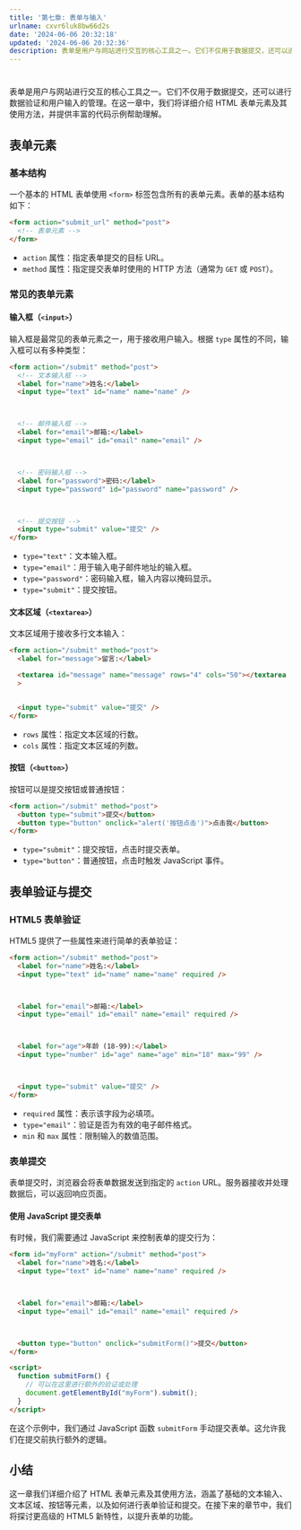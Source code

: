```yaml
---
title: '第七章: 表单与输入'
urlname: cxvr6luk8bw66d2s
date: '2024-06-06 20:32:18'
updated: '2024-06-06 20:32:36'
description: 表单是用户与网站进行交互的核心工具之一。它们不仅用于数据提交，还可以进行数据验证和用户输入的管理。在这一章中，我们将详细介绍 HTML 表单元素及其使用方法，并提供丰富的代码示例帮助理解。表单元素基本结构一个基本的 HTML 表单使用 <form> 标签包含所有的表单元素。表单的基本结构如下：...
---
```

# 


表单是用户与网站进行交互的核心工具之一。它们不仅用于数据提交，还可以进行数据验证和用户输入的管理。在这一章中，我们将详细介绍 HTML 表单元素及其使用方法，并提供丰富的代码示例帮助理解。

## 表单元素

### 基本结构

一个基本的 HTML 表单使用 `<form>` 标签包含所有的表单元素。表单的基本结构如下：

```html
<form action="submit_url" method="post">
  <!-- 表单元素 -->
</form>
```

- `action` 属性：指定表单提交的目标 URL。
- `method` 属性：指定提交表单时使用的 HTTP 方法（通常为 `GET` 或 `POST`）。

### 常见的表单元素

#### 输入框（`<input>`）

输入框是最常见的表单元素之一，用于接收用户输入。根据 `type` 属性的不同，输入框可以有多种类型：

```html
<form action="/submit" method="post">
  <!-- 文本输入框 -->
  <label for="name">姓名:</label>
  <input type="text" id="name" name="name" />



  <!-- 邮件输入框 -->
  <label for="email">邮箱:</label>
  <input type="email" id="email" name="email" />



  <!-- 密码输入框 -->
  <label for="password">密码:</label>
  <input type="password" id="password" name="password" />



  <!-- 提交按钮 -->
  <input type="submit" value="提交" />
</form>
```

- `type="text"`：文本输入框。
- `type="email"`：用于输入电子邮件地址的输入框。
- `type="password"`：密码输入框，输入内容以掩码显示。
- `type="submit"`：提交按钮。

#### 文本区域（`<textarea>`）

文本区域用于接收多行文本输入：

```html
<form action="/submit" method="post">
  <label for="message">留言:</label>

  <textarea id="message" name="message" rows="4" cols="50"></textarea
  >


  <input type="submit" value="提交" />
</form>
```

- `rows` 属性：指定文本区域的行数。
- `cols` 属性：指定文本区域的列数。

#### 按钮（`<button>`）

按钮可以是提交按钮或普通按钮：

```html
<form action="/submit" method="post">
  <button type="submit">提交</button>
  <button type="button" onclick="alert('按钮点击')">点击我</button>
</form>
```

- `type="submit"`：提交按钮，点击时提交表单。
- `type="button"`：普通按钮，点击时触发 JavaScript 事件。

## 表单验证与提交

### HTML5 表单验证

HTML5 提供了一些属性来进行简单的表单验证：

```html
<form action="/submit" method="post">
  <label for="name">姓名:</label>
  <input type="text" id="name" name="name" required />



  <label for="email">邮箱:</label>
  <input type="email" id="email" name="email" required />



  <label for="age">年龄 (18-99):</label>
  <input type="number" id="age" name="age" min="18" max="99" />



  <input type="submit" value="提交" />
</form>
```

- `required` 属性：表示该字段为必填项。
- `type="email"`：验证是否为有效的电子邮件格式。
- `min` 和 `max` 属性：限制输入的数值范围。

### 表单提交

表单提交时，浏览器会将表单数据发送到指定的 `action` URL。服务器接收并处理数据后，可以返回响应页面。

#### 使用 JavaScript 提交表单

有时候，我们需要通过 JavaScript 来控制表单的提交行为：

```html
<form id="myForm" action="/submit" method="post">
  <label for="name">姓名:</label>
  <input type="text" id="name" name="name" required />



  <label for="email">邮箱:</label>
  <input type="email" id="email" name="email" required />



  <button type="button" onclick="submitForm()">提交</button>
</form>

<script>
  function submitForm() {
    // 可以在这里进行额外的验证或处理
    document.getElementById("myForm").submit();
  }
</script>
```

在这个示例中，我们通过 JavaScript 函数 `submitForm` 手动提交表单。这允许我们在提交前执行额外的逻辑。

## 小结

这一章我们详细介绍了 HTML 表单元素及其使用方法，涵盖了基础的文本输入、文本区域、按钮等元素，以及如何进行表单验证和提交。在接下来的章节中，我们将探讨更高级的 HTML5 新特性，以提升表单的功能。
